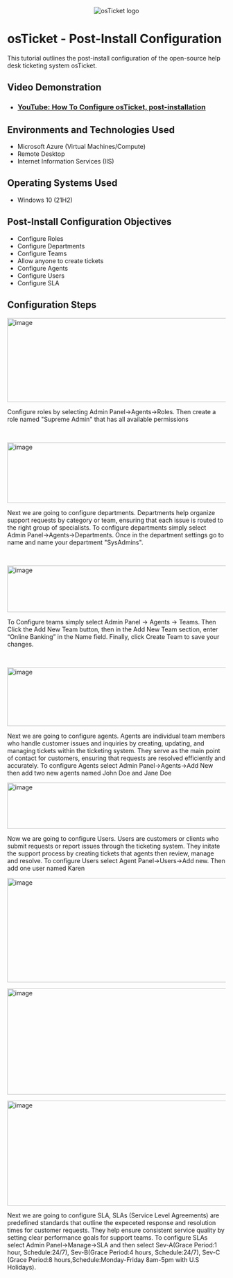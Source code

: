 <p align="center">
<img src="https://i.imgur.com/Clzj7Xs.png" alt="osTicket logo"/>
</p>

<h1>osTicket - Post-Install Configuration</h1>
This tutorial outlines the post-install configuration of the open-source help desk ticketing system osTicket.<br />


<h2>Video Demonstration</h2>

- ### [YouTube: How To Configure osTicket, post-installation](https://www.youtube.com)

<h2>Environments and Technologies Used</h2>

- Microsoft Azure (Virtual Machines/Compute)
- Remote Desktop
- Internet Information Services (IIS)

<h2>Operating Systems Used </h2>

- Windows 10</b> (21H2)

<h2>Post-Install Configuration Objectives</h2>

- Configure Roles
- Configure Departments
- Configure Teams
- Allow anyone to create tickets
- Configure Agents
- Configure Users
- Configure SLA

<h2>Configuration Steps</h2>

<p>
<img width="949" height="193" alt="image" src="https://github.com/user-attachments/assets/b191b08a-d67e-45b3-b4fc-9702dd14ea40" />
</p>
<p>
Configure roles by selecting Admin Panel->Agents->Roles. Then create a role named "Supreme Admin" that has all available permissions 
</p>
<br />

<p>
<img width="941" height="139" alt="image" src="https://github.com/user-attachments/assets/9a0adc2e-ee3c-4787-bf21-d74922024d0c" />
</p>
<p>  Next we are going to configure departments. Departments help organize support requests by category or team, ensuring that each issue is routed to the right group of specialists. To configure departments simply select Admin Panel->Agents->Departments. Once in the department settings go to name and name your department "SysAdmins".  </p>
<br />

<p>
<img width="943" height="107" alt="image" src="https://github.com/user-attachments/assets/adf02378-1a73-439f-8925-80e87f22b7a3" />
</p>
<p>
To Configure teams simply  select Admin Panel → Agents → Teams. Then Click the Add New Team button, then in the Add New Team section, enter “Online Banking” in the Name field. Finally, click Create Team to save your changes.</p>
<br />

<p>
<img width="943" height="135" alt="image" src="https://github.com/user-attachments/assets/ab1a27a2-e3dc-439a-a9b9-7cf22995fad5" />
</p>
<p>
Next we are going to configure agents. Agents are individual team members who handle customer issues and inquiries by creating, updating, and managing tickets within the ticketing system. They serve as the main point of contact for customers, ensuring that requests are resolved efficiently and accurately. To configure Agents select Admin Panel->Agents->Add New then add two new agents named John Doe and Jane Doe

<p>
<img width="943" height="106" alt="image" src="https://github.com/user-attachments/assets/07188f09-eaf5-40f8-9cfb-5099ad40c078" />
</p>
<p>
Now we are going to configure Users. Users are customers or clients who submit requests or report issues through the ticketing system. They initate the support process by creating tickets that agents then review, manage and resolve. To configure Users select Agent Panel->Users->Add new. Then add one user named Karen

<p>
</p>
<p>
<img width="939" height="240" alt="image" src="https://github.com/user-attachments/assets/809c3263-a5dc-4728-87d8-83c04a346a01" />
</p>
<img width="941" height="244" alt="image" src="https://github.com/user-attachments/assets/7ccb033d-96df-4cbd-bf50-f20eee49aa1d" />
</p>
<img width="940" height="241" alt="image" src="https://github.com/user-attachments/assets/3efef8a9-eb7e-4761-a307-45c59b43235a" />
</p>
<p>
Next we are going to configure SLA, SLAs (Service Level Agreements) are predefined standards that outline the expeceted response and resolution times for customer requests. They help ensure consistent service quality by setting clear performance goals for support teams. To configure SLAs select Admin Panel->Manage->SLA and then select Sev-A(Grace Period:1 hour, Schedule:24/7), Sev-B(Grace Period:4 hours, Schedule:24/7), Sev-C (Grace Period:8 hours,Schedule:Monday-Friday 8am-5pm with U.S Holidays).
